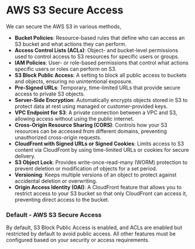 # AWS S3 Secure Access

We can secure the AWS S3 in various methods,

- **Bucket Policies**: Resource-based rules that define who can access an S3 bucket and what actions they can perform.
- **Access Control Lists (ACLs)**: Object- and bucket-level permissions used to control access to S3 resources for specific users or groups.
- **IAM Policies**: User- or role-based permissions that control what actions specific users or roles can perform on S3.
- **S3 Block Public Access**: A setting to block all public access to buckets and objects, ensuring no unintentional exposure.
- **Pre-Signed URLs**: Temporary, time-limited URLs that provide secure access to private S3 objects.
- **Server-Side Encryption**: Automatically encrypts objects stored in S3 to protect data at rest using managed or customer-provided keys.
- **VPC Endpoint for S3**: A private connection between a VPC and S3, allowing access without using the public internet.
- **Cross-Origin Resource Sharing (CORS)**: Controls how your S3 resources can be accessed from different domains, preventing unauthorized cross-origin requests.
- **CloudFront with Signed URLs or Signed Cookies**: Limits access to S3 content via CloudFront by using time-limited URLs or cookies for secure delivery.
- **S3 Object Lock**: Provides write-once-read-many (WORM) protection to prevent deletion or modification of objects for a set period.
- **Versioning**: Keeps multiple versions of an object to protect against accidental deletion or overwriting.
- **Origin Access Identity (OAI)**: A CloudFront feature that allows you to restrict access to your S3 bucket so that only CloudFront can access it, preventing direct access to the bucket.

### Default - AWS S3 Secure Access

By default, S3 Block Public Access is enabled, and ACLs are enabled but restricted by default to avoid public access. All other features must be configured based on your security or access requirements.
